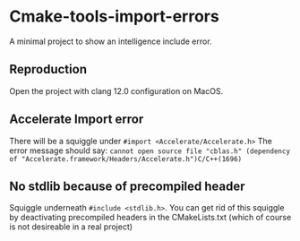 # Cmake-tools-import-errors
A minimal project to show an intelligence include error.

## Reproduction
Open the project with clang 12.0 configuration on MacOS.
## Accelerate Import error
There will be a squiggle under `#import <Accelerate/Accelerate.h>`
The error message should say: `cannot open source file "cblas.h" (dependency of "Accelerate.framework/Headers/Accelerate.h")C/C++(1696)`
## No stdlib because of precompiled header
Squiggle underneath `#include <stdlib.h>`. You can get rid of this squiggle by deactivating precompiled headers in the CMakeLists.txt (which of course is not desireable in a real project)
